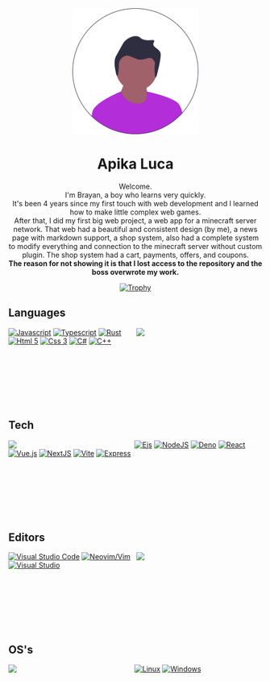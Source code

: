 <div align="center">
  <img width="250" src="./undraw_pic_profile_re_1865.svg" />
  
  <h1>Apika Luca</h1>
  <p>
    Welcome.<br/>
    I'm Brayan, a boy who learns very quickly. <br/>
    It's been 4 years since my first touch with web development and I learned how to make little complex web games.<br/>
    After that, I did my first big web project, a web app for a minecraft server network. That web had a beautiful and consistent design (by me), a news page with markdown support, a shop system, also had a complete system to modify everything and connection to the minecraft server without custom plugin. The shop system had a cart, payments, offers, and coupons.<br/>
    <b>The reason for not showing it is that I lost access to the repository and the boss overwrote my work.</b>
  </p>
</div>

<div align="center">
  <a align="left" href="https://github.com/ryo-ma/github-profile-trophy">
    <img alt="Trophy" src="https://github-profile-trophy.vercel.app/?username=Brayan-724&column=4&theme=darkhub&margin-w=10&&margin-h10&no-bg=true&no-frame=true" />
  </a>
</div>

## Languages
<img align="right" width="250" src="https://user-images.githubusercontent.com/70247585/197420447-6249c795-5e47-43e6-8ff0-43fce12543fb.svg" />

[![Javascript](https://img.shields.io/static/v1?message=-&logoColor=black&style=for-the-badge&label=javascript&logo=javascript&labelColor=F7DF1E)](https://developer.mozilla.org/en-US/docs/Learn/JavaScript/First_steps/What_is_JavaScript)
[![Typescript](https://img.shields.io/static/v1?message=-&logoColor=white&style=for-the-badge&label=typescript&logo=typescript&labelColor=3178C6)](https://www.typescriptlang.org)
[![Rust](https://img.shields.io/static/v1?message=-&logoColor=white&style=for-the-badge&label=rust&logo=rust&labelColor=ea5b01)](www.rust-lang.org/)
[![Html 5](https://img.shields.io/static/v1?message=-&logoColor=white&style=for-the-badge&label=html%205&logo=html5&labelColor=E34F26)](https://en.wikipedia.org/wiki/HTML5)
[![Css 3](https://img.shields.io/static/v1?message=-&logoColor=white&style=for-the-badge&label=css%203&logo=css3&labelColor=1572B6)](https://en.wikipedia.org/wiki/CSS)
[![C#](https://img.shields.io/static/v1?message=-&logoColor=white&style=for-the-badge&label=c%23%0A&logo=csharp&labelColor=5C2D91)](https://en.wikipedia.org/wiki/C_Sharp)
[![C++](https://img.shields.io/static/v1?message=-&logoColor=white&style=for-the-badge&label=c%2B%2B&logo=c%2B%2B&labelColor=00599C)](https://en.wikipedia.org/wiki/C%2B%2B)

<img height="100" />

## Tech
<img align="left" width="250" src="https://user-images.githubusercontent.com/70247585/197420530-3a815f98-97d8-4657-b697-15d093adcfca.svg" />

[![Ejs](https://img.shields.io/static/v1?message=-&logoColor=black&style=for-the-badge&label=ejs&logo=jss&labelColor=F7DF1E)](https://ejs.co)
[![NodeJS](https://img.shields.io/static/v1?message=-&logoColor=white&style=for-the-badge&label=NodeJS&logo=node.js&labelColor=339933)](https://nodejs.org/en/)
[![Deno](https://img.shields.io/static/v1?message=-&logoColor=white&style=for-the-badge&label=deno&logo=deno&labelColor=black)](https://deno.land)
[![React](https://img.shields.io/static/v1?message=-&logoColor=white&style=for-the-badge&label=React&logo=react&labelColor=61DAFB)](https://reactjs.org)
[![Vue.js](https://img.shields.io/static/v1?message=-&logoColor=white&style=for-the-badge&label=Vue&logo=vue.js&labelColor=4FC08D)](https://vuejs.org)
[![NextJS](https://img.shields.io/static/v1?message=-&logoColor=white&style=for-the-badge&label=NextJS&logo=next.js&labelColor=black)](https://nextjs.org)
[![Vite](https://img.shields.io/static/v1?message=-&logoColor=white&style=for-the-badge&label=Vite&logo=vite&labelColor=646CFF)](https://vitejs.dev)
[![Express](https://img.shields.io/static/v1?message=-&logoColor=white&style=for-the-badge&label=Express&logo=Express&labelColor=black)](https://expressjs.com/)

<img height="100" />

## Editors
<img align="right" width="250" src="https://user-images.githubusercontent.com/70247585/197420172-e3bc6ac6-5ba6-415e-bbc4-3e20d60615e3.svg" />

[![Visual Studio Code](https://img.shields.io/static/v1?message=-&label=vscode&style=for-the-badge&logo=visualstudiocode&labelColor=007ACC)](https://code.visualstudio.com)
[![Neovim/Vim](https://img.shields.io/static/v1?message=Actual&logoColor=white&label=nvim&style=for-the-badge&logo=neovim&labelColor=57A143)](https://neovim.io)
[![Visual Studio](https://img.shields.io/static/v1?message=-&logoColor=white&label=visual%20studio&style=for-the-badge&logo=visualstudio&labelColor=5C2D91)](https://visualstudio.microsoft.com/)

<img height="100" />

## OS's
<img align="left" width="250" src="https://user-images.githubusercontent.com/70247585/197420649-aaa91a5e-a052-44ef-b9aa-25f09157b80b.svg" />

[![Linux](https://img.shields.io/static/v1?message=-&logoColor=white&style=for-the-badge&label=linux&logo=linux)](https://en.wikipedia.org/wiki/GNU/Linux)
[![Windows](https://img.shields.io/static/v1?message=Actual&logoColor=white&style=for-the-badge&label=windows&logo=windows&labelColor=0078D6)](https://www.microsoft.com/windows)

